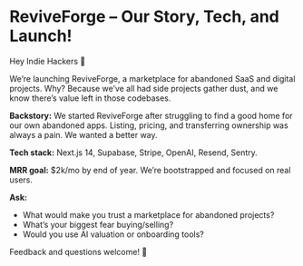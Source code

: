 # ReviveForge – Our Story, Tech, and Launch!

Hey Indie Hackers 👋

We’re launching ReviveForge, a marketplace for abandoned SaaS and digital projects. Why? Because we’ve all had side projects gather dust, and we know there’s value left in those codebases.

**Backstory:**
We started ReviveForge after struggling to find a good home for our own abandoned apps. Listing, pricing, and transferring ownership was always a pain. We wanted a better way.

**Tech stack:** Next.js 14, Supabase, Stripe, OpenAI, Resend, Sentry.

**MRR goal:** $2k/mo by end of year. We’re bootstrapped and focused on real users.

**Ask:**
- What would make you trust a marketplace for abandoned projects?
- What’s your biggest fear buying/selling?
- Would you use AI valuation or onboarding tools?

Feedback and questions welcome! 🚀
